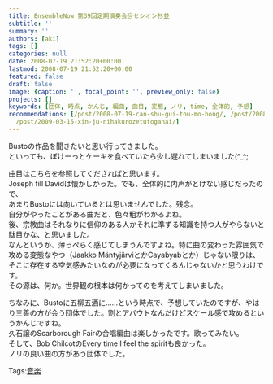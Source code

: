 ```yaml
---
title: EnsembleNow 第39回定期演奏会＠セシオン杉並
subtitle: ''
summary: ''
authors: [aki]
tags: []
categories: null
date: 2008-07-19 21:52:20+00:00
lastmod: 2008-07-19 21:52:20+00:00
featured: false
draft: false
image: {caption: '', focal_point: '', preview_only: false}
projects: []
keywords: [団体, 時点, かんじ, 編曲, 曲目, 変態, ノリ, time, 全体的, 予想]
recommendations: [/post/2008-07-19-can-shu-gui-tou-mo-hong/, /post/2008-07-13-lang-toxiang-xin-liao-1/,
  /post/2009-03-15-xin-ju-nihakurozetutoganai/]
---
```

Bustoの作品を聞きたいと思い行ってきました。  
といっても、ぼけーっとケーキを食べていたら少し遅れてしまいました(^\_^;  
  
曲目は[こちら](http://hwbb.gyao.ne.jp/htakamat-pk/now/nowmain.html#B)を参照してくださればと思います。  
Joseph fill Davidは懐かしかった。でも、全体的に内声がとけない感じだったので、  
あまりBustoには向いているとは思いませんでした。残念。  
自分がやったことがある曲だと、色々粗がわかるよね。  
後、宗教曲はそれなりに信仰のある人かそれに準ずる知識を持つ人がやらないと駄目かな、と思いました。  
なんというか、薄っぺらく感じてしまうんですよね。特に曲の変わった雰囲気で攻める変態なやつ（Jaakko MäntyjärviとかCayabyabとか）じゃない限りは、そこに存在する空気感みたいなのが必要になってくるんじゃないかと思うわけです。  
その源は、何か。世界観の根本は何かってのを考えてしまいました。  
  
ちなみに、Bustoに五柳五酒に……という時点で、予想していたのですが、やはり三善の方が会う団体でした。割とアバウトなんだけどスケール感で攻めるというかんじですね。  
久石譲のScarborough Fairの合唱編曲は楽しかったです。歌ってみたい。  
そして、Bob ChilcotのEvery time I feel the spiritも良かった。  
ノリの良い曲の方があう団体でした。

Tags:[音楽](http://mrk0369.exblog.jp/tags/%E9%9F%B3%E6%A5%BD/) 

